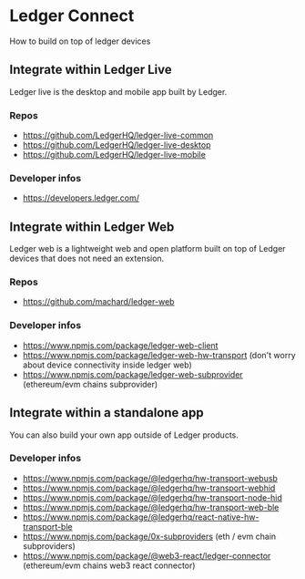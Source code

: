 # Ledger Connect

How to build on top of ledger devices

## Integrate within Ledger Live
Ledger live is the desktop and mobile app built by Ledger.

### Repos

- https://github.com/LedgerHQ/ledger-live-common
- https://github.com/LedgerHQ/ledger-live-desktop
- https://github.com/LedgerHQ/ledger-live-mobile

### Developer infos

- https://developers.ledger.com/

## Integrate within Ledger Web
Ledger web is a lightweight web and open platform built on top of Ledger devices that does not need an extension.

### Repos

- https://github.com/machard/ledger-web

### Developer infos

- https://www.npmjs.com/package/ledger-web-client
- https://www.npmjs.com/package/ledger-web-hw-transport (don't worry about device connectivity inside ledger web)
- https://www.npmjs.com/package/ledger-web-subprovider (ethereum/evm chains subprovider)

## Integrate within a standalone app
You can also build your own app outside of Ledger products.

### Developer infos

- https://www.npmjs.com/package/@ledgerhq/hw-transport-webusb
- https://www.npmjs.com/package/@ledgerhq/hw-transport-webhid
- https://www.npmjs.com/package/@ledgerhq/hw-transport-node-hid
- https://www.npmjs.com/package/@ledgerhq/hw-transport-web-ble
- https://www.npmjs.com/package/@ledgerhq/react-native-hw-transport-ble
- https://www.npmjs.com/package/0x-subproviders (eth / evm chain subproviders)
- https://www.npmjs.com/package/@web3-react/ledger-connector (ethereum/evm chains web3 react connector)
